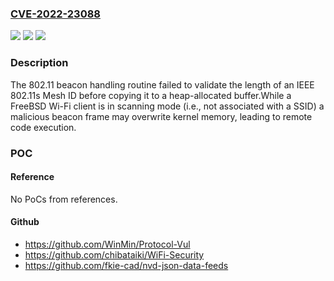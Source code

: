 ### [CVE-2022-23088](https://cve.mitre.org/cgi-bin/cvename.cgi?name=CVE-2022-23088)
![](https://img.shields.io/static/v1?label=Product&message=FreeBSD&color=blue)
![](https://img.shields.io/static/v1?label=Version&message=13.1-RC1%3C%20p1%20&color=brighgreen)
![](https://img.shields.io/static/v1?label=Vulnerability&message=n%2Fa&color=brighgreen)

### Description

The 802.11 beacon handling routine failed to validate the length of an IEEE 802.11s Mesh ID before copying it to a heap-allocated buffer.While a FreeBSD Wi-Fi client is in scanning mode (i.e., not associated with a SSID) a malicious beacon frame may overwrite kernel memory, leading to remote code execution.

### POC

#### Reference
No PoCs from references.

#### Github
- https://github.com/WinMin/Protocol-Vul
- https://github.com/chibataiki/WiFi-Security
- https://github.com/fkie-cad/nvd-json-data-feeds

